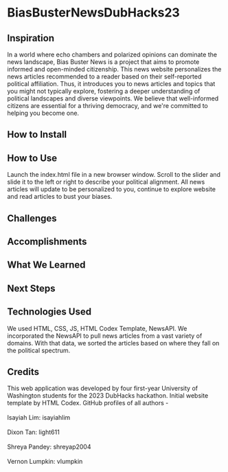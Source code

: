 # BiasBusterNewsDubHacks23
## Inspiration
In a world where echo chambers and polarized opinions can dominate the news landscape, Bias Buster News is a project that aims to promote informed and open-minded citizenship. 
This news website personalizes the news articles recommended to a reader based on their self-reported political affiliation.
Thus, it introduces you to news articles and topics that you might not typically explore, fostering a deeper understanding of political landscapes and diverse viewpoints. 
We believe that well-informed citizens are essential for a thriving democracy, and we're committed to helping you become one. 

## How to Install


## How to Use
Launch the index.html file in a new browser window. Scroll to the slider and slide it to the left or right to describe your political alignment. 
All news articles will update to be personalized to you, continue to explore website and read articles to bust your biases.

## Challenges

## Accomplishments

## What We Learned

## Next Steps

## Technologies Used
We used HTML, CSS, JS, HTML Codex Template, NewsAPI. 
We incorporated the NewsAPI to pull news articles from a vast variety of domains. With that data, we sorted the articles based on where they fall on the political spectrum.

## Credits
This web application was developed by four first-year University of Washington students for the 2023 DubHacks hackathon. Initial website template by HTML Codex. GitHub profiles of all authors -
<br></br>
Isayiah Lim: isayiahlim
<br></br>
Dixon Tan: light611
<br></br>
Shreya Pandey: shreyap2004
<br></br>
Vernon Lumpkin: vlumpkin
